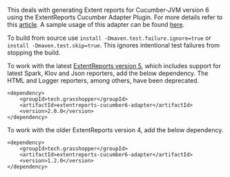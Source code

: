 This deals with generating Extent reports for Cucumber-JVM version 6 using the ExtentReports Cucumber Adapter Plugin. For more details refer to this [article](http://grasshopper.tech/2098/). A sample usage of this adapter can be found [here](https://github.com/grasshopper7/cuke6-extent-adapter-report).

To build from source use ```install -Dmaven.test.failure.ignore=true``` or ```install -Dmaven.test.skip=true```. This ignores intentional test failures from stopping the build.

To work with the latest [ExtentReports version 5](https://github.com/extent-framework/extentreports-java/wiki), which includes support for latest Spark, Klov and Json reporters, add the below dependency. The HTML and Logger reporters, among others, have been deprecated.

```
<dependency>
    <groupId>tech.grasshopper</groupId>
    <artifactId>extentreports-cucumber6-adapter</artifactId>
    <version>2.0.0</version>
</dependency>
```

To work with the older ExtentReports version 4, add the below dependency.

```
<dependency>
    <groupId>tech.grasshopper</groupId>
    <artifactId>extentreports-cucumber6-adapter</artifactId>
    <version>1.2.0</version>
</dependency>
```
